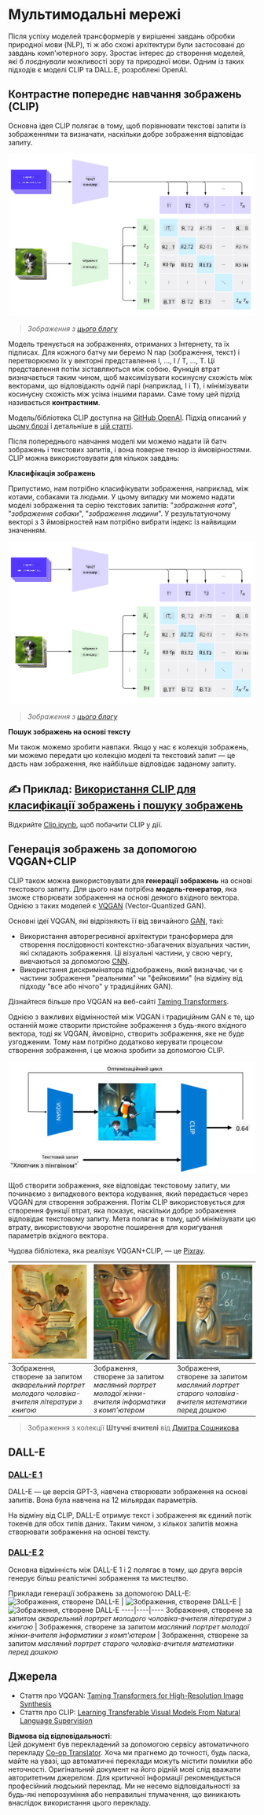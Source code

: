 <!--
CO_OP_TRANSLATOR_METADATA:
{
  "original_hash": "9c592c26aca16ca085d268c732284187",
  "translation_date": "2025-08-25T23:40:38+00:00",
  "source_file": "lessons/X-Extras/X1-MultiModal/README.md",
  "language_code": "uk"
}
-->
# Мультимодальні мережі

Після успіху моделей трансформерів у вирішенні завдань обробки природної мови (NLP), ті ж або схожі архітектури були застосовані до завдань комп'ютерного зору. Зростає інтерес до створення моделей, які б *поєднували* можливості зору та природної мови. Одним із таких підходів є моделі CLIP та DALL.E, розроблені OpenAI.

## Контрастне попереднє навчання зображень (CLIP)

Основна ідея CLIP полягає в тому, щоб порівнювати текстові запити із зображеннями та визначати, наскільки добре зображення відповідає запиту.

![Архітектура CLIP](../../../../../translated_images/clip-arch.b3dbf20b4e8ed8be1c38e2bc6100fd3cc257c33cda4692b301be91f791b13ea7.uk.png)

> *Зображення з [цього блогу](https://openai.com/blog/clip/)*

Модель тренується на зображеннях, отриманих з Інтернету, та їх підписах. Для кожного батчу ми беремо N пар (зображення, текст) і перетворюємо їх у векторні представлення I, ..., I / T, ..., T. Ці представлення потім зіставляються між собою. Функція втрат визначається таким чином, щоб максимізувати косинусну схожість між векторами, що відповідають одній парі (наприклад, I і T), і мінімізувати косинусну схожість між усіма іншими парами. Саме тому цей підхід називається **контрастним**.

Модель/бібліотека CLIP доступна на [GitHub OpenAI](https://github.com/openai/CLIP). Підхід описаний у [цьому блозі](https://openai.com/blog/clip/) і детальніше в [цій статті](https://arxiv.org/pdf/2103.00020.pdf).

Після попереднього навчання моделі ми можемо надати їй батч зображень і текстових запитів, і вона поверне тензор із ймовірностями. CLIP можна використовувати для кількох завдань:

**Класифікація зображень**

Припустимо, нам потрібно класифікувати зображення, наприклад, між котами, собаками та людьми. У цьому випадку ми можемо надати моделі зображення та серію текстових запитів: "*зображення кота*", "*зображення собаки*", "*зображення людини*". У результатуючому векторі з 3 ймовірностей нам потрібно вибрати індекс із найвищим значенням.

![CLIP для класифікації зображень](../../../../../translated_images/clip-class.3af42ef0b2b19369a633df5f20ddf4f5a01d6c8ffa181e9d3a0572c19f919f72.uk.png)

> *Зображення з [цього блогу](https://openai.com/blog/clip/)*

**Пошук зображень на основі тексту**

Ми також можемо зробити навпаки. Якщо у нас є колекція зображень, ми можемо передати цю колекцію моделі та текстовий запит — це дасть нам зображення, яке найбільше відповідає заданому запиту.

## ✍️ Приклад: [Використання CLIP для класифікації зображень і пошуку зображень](../../../../../lessons/X-Extras/X1-MultiModal/Clip.ipynb)

Відкрийте [Clip.ipynb](../../../../../lessons/X-Extras/X1-MultiModal/Clip.ipynb), щоб побачити CLIP у дії.

## Генерація зображень за допомогою VQGAN+CLIP

CLIP також можна використовувати для **генерації зображень** на основі текстового запиту. Для цього нам потрібна **модель-генератор**, яка зможе створювати зображення на основі деякого вхідного вектора. Однією з таких моделей є [VQGAN](https://compvis.github.io/taming-transformers/) (Vector-Quantized GAN).

Основні ідеї VQGAN, які відрізняють її від звичайного [GAN](../../4-ComputerVision/10-GANs/README.md), такі:
* Використання авторегресивної архітектури трансформера для створення послідовності контекстно-збагачених візуальних частин, які складають зображення. Ці візуальні частини, у свою чергу, вивчаються за допомогою [CNN](../../4-ComputerVision/07-ConvNets/README.md).
* Використання дискримінатора підзображень, який визначає, чи є частини зображення "реальними" чи "фейковими" (на відміну від підходу "все або нічого" у традиційних GAN).

Дізнайтеся більше про VQGAN на веб-сайті [Taming Transformers](https://compvis.github.io/taming-transformers/).

Однією з важливих відмінностей між VQGAN і традиційним GAN є те, що останній може створити пристойне зображення з будь-якого вхідного вектора, тоді як VQGAN, ймовірно, створить зображення, яке не буде узгодженим. Тому нам потрібно додатково керувати процесом створення зображення, і це можна зробити за допомогою CLIP.

![Архітектура VQGAN+CLIP](../../../../../translated_images/vqgan.5027fe05051dfa3101950cfa930303f66e6478b9bd273e83766731796e462d9b.uk.png)

Щоб створити зображення, яке відповідає текстовому запиту, ми починаємо з випадкового вектора кодування, який передається через VQGAN для створення зображення. Потім CLIP використовується для створення функції втрат, яка показує, наскільки добре зображення відповідає текстовому запиту. Мета полягає в тому, щоб мінімізувати цю втрату, використовуючи зворотне поширення для коригування параметрів вхідного вектора.

Чудова бібліотека, яка реалізує VQGAN+CLIP, — це [Pixray](http://github.com/pixray/pixray).

![Зображення, створене Pixray](../../../../../translated_images/a_closeup_watercolor_portrait_of_young_male_teacher_of_literature_with_a_book.2384968e9db8a0d09dc96de938b9f95bde8a7e1c721f48f286a7795bf16d56c7.uk.png) |  ![Зображення, створене Pixray](../../../../../translated_images/a_closeup_oil_portrait_of_young_female_teacher_of_computer_science_with_a_computer.e0b6495f210a439077e1c32cc8afdf714e634fe24dc78dc5aa45fd2f560b0ed5.uk.png) | ![Зображення, створене Pixray](../../../../../translated_images/a_closeup_oil_portrait_of_old_male_teacher_of_math.5362e67aa7fc2683b9d36a613b364deb7454760cd39205623fc1e3938fa133c0.uk.png)
----|----|----
Зображення, створене за запитом *акварельний портрет молодого чоловіка-вчителя літератури з книгою* | Зображення, створене за запитом *масляний портрет молодої жінки-вчителя інформатики з комп'ютером* | Зображення, створене за запитом *масляний портрет старого чоловіка-вчителя математики перед дошкою*

> Зображення з колекції **Штучні вчителі** від [Дмитра Сошникова](http://soshnikov.com)

## DALL-E
### [DALL-E 1](https://openai.com/research/dall-e)
DALL-E — це версія GPT-3, навчена створювати зображення на основі запитів. Вона була навчена на 12 мільярдах параметрів.

На відміну від CLIP, DALL-E отримує текст і зображення як єдиний потік токенів для обох типів даних. Таким чином, з кількох запитів можна створювати зображення на основі тексту.

### [DALL-E 2](https://openai.com/dall-e-2)
Основна відмінність між DALL-E 1 і 2 полягає в тому, що друга версія генерує більш реалістичні зображення та мистецтво.

Приклади генерації зображень за допомогою DALL-E:
![Зображення, створене DALL-E](../../../../../translated_images/DALL·E%202023-06-20%2015.56.56%20-%20a%20closeup%20watercolor%20portrait%20of%20young%20male%20teacher%20of%20literature%20with%20a%20book.6c235e8271d9ed10ce985d86aeb241a58518958647973af136912116b9518fce.uk.png) |  ![Зображення, створене DALL-E](../../../../../translated_images/DALL·E%202023-06-20%2015.57.43%20-%20a%20closeup%20oil%20portrait%20of%20young%20female%20teacher%20of%20computer%20science%20with%20a%20computer.f21dc4166340b6c8b4d1cb57efd1e22127407f9b28c9ac7afe11344065369e64.uk.png) | ![Зображення, створене DALL-E](../../../../../translated_images/DALL·E%202023-06-20%2015.58.42%20-%20%20a%20closeup%20oil%20portrait%20of%20old%20male%20teacher%20of%20mathematics%20in%20front%20of%20blackboard.d331c2dfbdc3f7c46aa65c0809066f5e7ed4b49609cd259852e760df21051e4a.uk.png)
----|----|----
Зображення, створене за запитом *акварельний портрет молодого чоловіка-вчителя літератури з книгою* | Зображення, створене за запитом *масляний портрет молодої жінки-вчителя інформатики з комп'ютером* | Зображення, створене за запитом *масляний портрет старого чоловіка-вчителя математики перед дошкою*

## Джерела

* Стаття про VQGAN: [Taming Transformers for High-Resolution Image Synthesis](https://compvis.github.io/taming-transformers/paper/paper.pdf)
* Стаття про CLIP: [Learning Transferable Visual Models From Natural Language Supervision](https://arxiv.org/pdf/2103.00020.pdf)

**Відмова від відповідальності**:  
Цей документ був перекладений за допомогою сервісу автоматичного перекладу [Co-op Translator](https://github.com/Azure/co-op-translator). Хоча ми прагнемо до точності, будь ласка, майте на увазі, що автоматичні переклади можуть містити помилки або неточності. Оригінальний документ на його рідній мові слід вважати авторитетним джерелом. Для критичної інформації рекомендується професійний людський переклад. Ми не несемо відповідальності за будь-які непорозуміння або неправильні тлумачення, що виникають внаслідок використання цього перекладу.